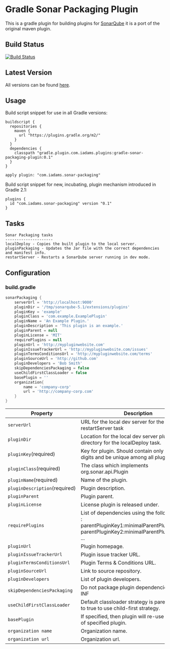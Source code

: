 Gradle Sonar Packaging Plugin
=========

This is a gradle plugin for building plugins for [SonarQube] it is a port of the original maven plugin. 


Build Status
------------
[![Build Status](https://travis-ci.org/iwarapter/gradle-sonar-packaging-plugin.svg?branch=master)](https://travis-ci.org/iwarapter/gradle-sonar-packaging-plugin)

Latest Version
--------------
All versions can be found [here].

Usage
-----------

Build script snippet for use in all Gradle versions:
```
buildscript {
  repositories {
    maven {
      url "https://plugins.gradle.org/m2/"
    }
  }
  dependencies {
    classpath "gradle.plugin.com.iadams.plugins:gradle-sonar-packaging-plugin:0.1"
  }
}

apply plugin: "com.iadams.sonar-packaging"
```
Build script snippet for new, incubating, plugin mechanism introduced in Gradle 2.1:
```
plugins {
  id "com.iadams.sonar-packaging" version "0.1"
}
```

Tasks
-----------
```
Sonar Packaging tasks
---------------------
localDeploy - Copies the built plugin to the local server.
pluginPackaging - Updates the Jar file with the correct dependencies and manifest info.
restartServer - Restarts a SonarQube server running in dev mode.
```
## Configuration

### build.gradle
```groovy
sonarPackaging {
    serverUrl = 'http://localhost:9000'
    pluginDir = '/tmp/sonarqube-5.1/extensions/plugins'
    pluginKey = 'example'
    pluginClass = 'com.example.ExamplePlugin'
    pluginName = 'An Example Plugin.'
    pluginDescription = 'This plugin is an example.'
    pluginParent = null
    pluginLicense = 'MIT'
    requirePlugins = null
    pluginUrl = 'http://mypluginwebsite.com'
    pluginIssueTrackerUrl = 'http://mypluginwebsite.com/issues'
    pluginTermsConditionsUrl = 'http://mypluginwebsite.com/terms'
    pluginSourceUrl = 'http://github.com'
    pluginDevelopers = 'Bob Smith'
    skipDependenciesPackaging = false
    useChildFirstClassLoader = false
    basePlugin = ''
    organization{
        name = 'company-corp'
        url = 'http://company-corp.com'
    }
}
```
Property     | Description
------------ | -------------
`serverUrl`| URL for the local dev server for the restartServer task
`pluginDir` | Location for the local dev server plugin directory for the localDeploy task.
`pluginKey`(required) | Key for plugin. Should contain only letters and digits and be unique among all plugins.
`pluginClass`(required) | The class which implements org.sonar.api.Plugin
`pluginName`(required) | Name of the plugin.
`pluginDescription`(required) | Plugin description.
`pluginParent` | Plugin parent.
`pluginLicense` | License plugin is released under.
`requirePlugins` | List of dependencies using the following format : parentPluginKey1:minimalParentPluginVersion1, parentPluginKey2:minimalParentPluginVersion2, ...
`pluginUrl` | Plugin homepage.
`pluginIssueTrackerUrl` | Plugin issue tracker URL.
`pluginTermsConditionsUrl` | Plugin Terms & Conditions URL.
`pluginSourceUrl` | Link to source repository.
`pluginDevelopers` | List of plugin developers.
`skipDependenciesPackaging` | Do not package plugin dependencies in META-INF
`useChildFirstClassLoader` | Default classloader strategy is parent-first. Set to true to use child-first strategy.
`basePlugin` | If specified, then plugin will re-use ClassLoader of specified plugin.
`organization name` | Organization name.
`organization url` | Organization url.

[SonarQube]:http://www.sonarqube.org/
[here]:https://plugins.gradle.org/plugin/com.iadams.sonar-packaging
